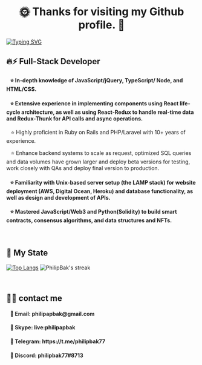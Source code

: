 

<div id="badges">
  <a href="https://komarev.com/ghpvc/?username=philipabak" align="left">
    <img src="https://komarev.com/ghpvc/?username=your-github-username&style=flat-square&color=blue" alt=""/>
  </a>
</div>

<h1 align="center">
       🌞 Thanks for visiting my Github profile. 👋
</h1>

[![Typing SVG](https://readme-typing-svg.herokuapp.com?font=Fira+Code&weight=700&size=26&pause=1000&center=true&width=800&height=40&lines=%F0%9D%93%95%F0%9D%93%BE%F0%9D%93%B5%F0%9D%93%B5-%F0%9D%93%A2%F0%9D%93%BD%F0%9D%93%AA%F0%9D%93%AC%F0%9D%93%B4+%F0%9D%93%93%F0%9D%93%AE%F0%9D%93%BF%F0%9D%93%AE%F0%9D%93%B5%F0%9D%93%B8%F0%9D%93%B9%F0%9D%93%AE%F0%9D%93%BB%3B%F0%9D%93%95%F0%9D%93%BB%F0%9D%93%B8%F0%9D%93%B7%F0%9D%93%BD-%F0%9D%93%94%F0%9D%93%B7%F0%9D%93%AD+%F0%9D%93%93%F0%9D%93%AE%F0%9D%93%BF%F0%9D%93%AE%F0%9D%93%B5%F0%9D%93%B8%F0%9D%93%B9%F0%9D%93%AE%F0%9D%93%BB%3B%F0%9D%93%AB%F0%9D%93%AA%F0%9D%93%AC%F0%9D%93%B4-%F0%9D%93%AE%F0%9D%93%B7%F0%9D%93%AD+%F0%9D%93%AD%F0%9D%93%AE%F0%9D%93%BF%F0%9D%93%AE%F0%9D%93%B5%F0%9D%93%B8%F0%9D%93%B9%F0%9D%93%AE%F0%9D%93%BB)](https://git.io/typing-svg)
&nbsp;&nbsp;<h2>🔥⚡ Full-Stack Developer</h2>
<h4>&nbsp;&nbsp;&nbsp;⭐ In-depth knowledge of JavaScript/jQuery, TypeScript/ Node, and HTML/CSS.</h4>
<h4>&nbsp;&nbsp;&nbsp;⭐ Extensive experience in implementing components using React life-cycle architecture, as well as using React-Redux to handle real-time data and Redux-Thunk for API calls and async operations.</h4>
<p>&nbsp;&nbsp;&nbsp;⭐ Highly proficient in Ruby on Rails and PHP/Laravel with 10+ years of experience.</p>
<p>&nbsp;&nbsp;&nbsp;⭐ Enhance backend systems to scale as request, optimized SQL queries and data volumes have grown larger and deploy beta versions for testing, work closely with QAs and deploy final version to production.</p>
<h4>&nbsp;&nbsp;&nbsp;⭐ Familiarity with Unix-based server setup (the LAMP stack) for website deployment (AWS, Digital Ocean, Heroku) and database functionality, as well as design and development of APIs.</h4>
<h4>&nbsp;&nbsp;&nbsp;⭐ Mastered JavaScript/Web3 and Python(Solidity) to build smart contracts, consensus algorithms, and data structures and NFTs.</h4>
&nbsp;&nbsp;<h2>🤗 My State</h2>
<div align="left">
  
  [![Top Langs](https://github-readme-stats.vercel.app/api/top-langs/?username=philipabak&layout=compact&theme=vision-friendly-dark&count_private=true&hide_border=true)](https://github.com/anuraghazra/github-readme-stats)
  <img title="🔥 Get streak stats for your profile at git.io/streak-stats" alt="PhilipBak's streak" src="https://streak-stats.demolab.com/?user=philipabak&theme=highcontrast&hide_border=true&mode=weekly"/>
<!--
  <img alt="PhilipBak's Activity Graph" src="https://github-readme-activity-graph.cyclic.app/graph/?username=philipabak&theme=high-contrast&color=F8D866&line=F85D7F&point=FFFFFF&hide_border=true" />
-->  
</div>
&nbsp;&nbsp;<h2>🙋‍♂️ contact me</h2> 
<h4>&nbsp;&nbsp;&nbsp;💙 Email:    philipapbak@gmail.com</h4>
<h4>&nbsp;&nbsp;&nbsp;💙 Skype:    live:philipapbak</h4>
<h4>&nbsp;&nbsp;&nbsp;💙 Telegram: https://t.me/philipbak77</h4>
<h4>&nbsp;&nbsp;&nbsp;💙 Discord:  philipbak77#8713</h4>

